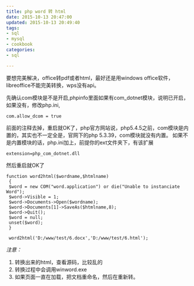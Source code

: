 ```yaml
---
title: php word 转 html
date: 2015-10-13 20:47:00
updated: 2015-10-13 20:49:40
tags: 
- sql
- mysql
- cookbook
categories: 
- sql

---
```

要想完美解决，office转pdf或者html，最好还是用windows office软件，libreoffice不能完美转换，wps没有api。

先确认com模块是不是开启,phpinfo里面如果有com_dotnet模块，说明已开启，如果没有，修改php.ini,

    com.allow_dcom = true

前面的注释去掉，重启就OK了，php官方网站说，php5.4.5之前，com模块是内置的，其实也不一定全是，官网下的php 5.3.39，com模块就没有内置。
如果不是内置模块的话，php.ini加上，前提你的ext文件夹下，有该扩展

    extension=php_com_dotnet.dll

然后重启就OK了
 


<!--more-->


    function word2html($wordname,$htmlname)
     {
     $word = new COM("word.application") or die("Unable to instanciate Word");
     $word->Visible = 1;
     $word->Documents->Open($wordname);
     $word->Documents[1]->SaveAs($htmlname,8);
     $word->Quit();
     $word = null;
     unset($word);
     }
    
     word2html('D:/www/test/6.docx','D:/www/test/6.html');

*注意：*

 1. 转换出来的html，查看源码，比较乱的
 2. 转换过程中会调用winword.exe
 3. 如果页面一直在加载，把文档重命名，然后在重新转。

